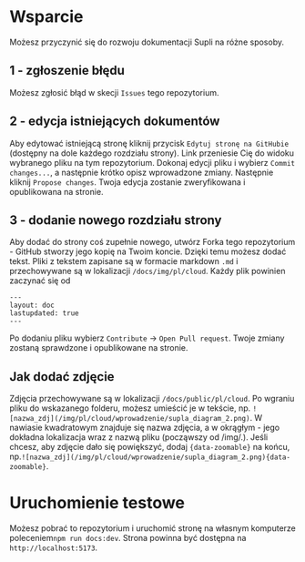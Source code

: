 # Wsparcie
Możesz przyczynić się do rozwoju dokumentacji Supli na różne sposoby.

## 1 - zgłoszenie błędu
Możesz zgłosić błąd w skecji `Issues` tego repozytorium.

## 2 - edycja istniejących dokumentów
Aby edytować istniejącą stronę kliknij przycisk `Edytuj stronę na GitHubie` (dostępny na dole każdego rozdziału strony). Link przeniesie Cię do widoku wybranego pliku na tym repozytorium. Dokonaj edycji pliku i wybierz `Commit changes...`, a następnie krótko opisz wprowadzone zmiany. Następnie kliknij `Propose changes`. Twoja edycja zostanie zweryfikowana i opublikowana na stronie.

## 3 - dodanie nowego rozdziału strony
Aby dodać do strony coś zupełnie nowego, utwórz Forka tego repozytorium - GitHub stworzy jego kopię na Twoim koncie. Dzięki temu możesz dodać tekst. Pliki z tekstem zapisane są w formacie markdown `.md` i przechowywane są w lokalizacji `/docs/img/pl/cloud`. 
Każdy plik powinien zaczynać się od
````
---
layout: doc
lastupdated: true
---
````
Po dodaniu pliku wybierz `Contribute` &rarr; `Open Pull request`. Twoje zmiany zostaną sprawdzone i opublikowane na stronie.

## Jak dodać zdjęcie
Zdjęcia przechowywane są w lokalizacji `/docs/public/pl/cloud`. Po wgraniu pliku do wskazanego folderu, możesz umieścić je w tekście, np. `![nazwa_zdj](/img/pl/cloud/wprowadzenie/supla_diagram_2.png)`. W nawiasie kwadratowym znajduje się nazwa zdjęcia, a w okrągłym - jego dokładna lokalizacja wraz z nazwą pliku (począwszy od /img/.). Jeśli chcesz, aby zdjęcie dało się powiększyć, dodaj `{data-zoomable}` na końcu, np.`![nazwa_zdj](/img/pl/cloud/wprowadzenie/supla_diagram_2.png){data-zoomable}`.

# Uruchomienie testowe
Możesz pobrać to repozytorium i uruchomić stronę na własnym komputerze poleceniem`npm run docs:dev`.
Strona powinna być dostępna na `http://localhost:5173`.
